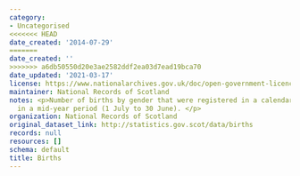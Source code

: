 ```yaml
---
category:
- Uncategorised
<<<<<<< HEAD
date_created: '2014-07-29'
=======
date_created: ''
>>>>>>> a6db50550d20e3ae2582ddf2ea03d7ead19bca70
date_updated: '2021-03-17'
license: https://www.nationalarchives.gov.uk/doc/open-government-licence/version/3/
maintainer: National Records of Scotland
notes: <p>Number of births by gender that were registered in a calendar year, or occurred
  in a mid-year period (1 July to 30 June). </p>
organization: National Records of Scotland
original_dataset_link: http://statistics.gov.scot/data/births
records: null
resources: []
schema: default
title: Births
---
```

